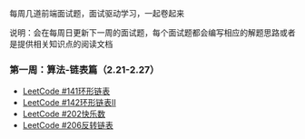 每周几道前端面试题，面试驱动学习，一起卷起来

说明：会在每周日更新下一周的面试题，每个面试题都会编写相应的解题思路或者是提供相关知识点的阅读文档

### 第一周：算法-链表篇（2.21-2.27）

- [LeetCode #141环形链表](./category/algorithm/1Week-leetcode141.md)
- [LeetCode #142环形链表II](./category/algorithm/1Week-leetcode142.md)
- [LeetCode #202快乐数](./category/algorithm/1Week-leetcode202.md)
- [LeetCode #206反转链表](./category/algorithm/1Week-leetcode206.md)